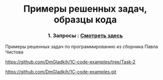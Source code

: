 <h1 align="center">Примеры решенных задач, образцы кода</h1>

<h3 align="center">1. Запросы : <a href="https://github.com/DmGladkih/1C-code-examples.git/" target="_blank">Смотреть здесь</a></h3>

Примеры решенных задач по программированию из сборника Павла Чистова

https://github.com/DmGladkih/1C-code-examples/tree/Task-2

https://github.com/DmGladkih/1C-code-examples.git

